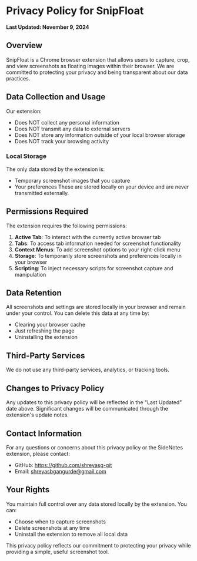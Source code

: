 # Privacy Policy for SnipFloat

**Last Updated: November 9, 2024**

## Overview
SnipFloat is a Chrome browser extension that allows users to capture, crop, and view screenshots as floating images within their browser. We are committed to protecting your privacy and being transparent about our data practices.

## Data Collection and Usage
Our extension:
- Does NOT collect any personal information
- Does NOT transmit any data to external servers
- Does NOT store any information outside of your local browser storage
- Does NOT track your browsing activity

### Local Storage
The only data stored by the extension is:
- Temporary screenshot images that you capture
- Your preferences
These are stored locally on your device and are never transmitted externally.

## Permissions Required
The extension requires the following permissions:
1. **Active Tab**: To interact with the currently active browser tab
2. **Tabs**: To access tab information needed for screenshot functionality
3. **Context Menus**: To add screenshot options to your right-click menu
4. **Storage**: To temporarily store screenshots and preferences locally in your browser
5. **Scripting**: To inject necessary scripts for screenshot capture and manipulation

## Data Retention
All screenshots and settings are stored locally in your browser and remain under your control. You can delete this data at any time by:
- Clearing your browser cache
- Just refreshing the page
- Uninstalling the extension

## Third-Party Services
We do not use any third-party services, analytics, or tracking tools.

## Changes to Privacy Policy
Any updates to this privacy policy will be reflected in the "Last Updated" date above. Significant changes will be communicated through the extension's update notes.

## Contact Information
For any questions or concerns about this privacy policy or the SideNotes extension, please contact:
- GitHub: https://github.com/shreyasg-git
- Email: shreyasbgangurde@gmail.com

## Your Rights
You maintain full control over any data stored locally by the extension. You can:
- Choose when to capture screenshots
- Delete screenshots at any time
- Uninstall the extension to remove all local data

This privacy policy reflects our commitment to protecting your privacy while providing a simple, useful screenshot tool.